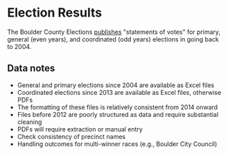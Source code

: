 # Election Results
The Boulder County Elections [publishes](https://bouldercounty.gov/elections/by-year/) "statements of votes" for primary, general (even years), and coordinated (odd years) elections in going back to 2004. 

## Data notes
* General and primary elections since 2004 are available as Excel files
* Coordinated elections since 2013 are available as Excel files, otherwise PDFs
* The formatting of these files is relatively consistent from 2014 onward
* Files before 2012 are poorly structured as data and require substantial cleaning
* PDFs will require extraction or manual entry
* Check consistency of precinct names
* Handling outcomes for multi-winner races (e.g., Boulder City Council)